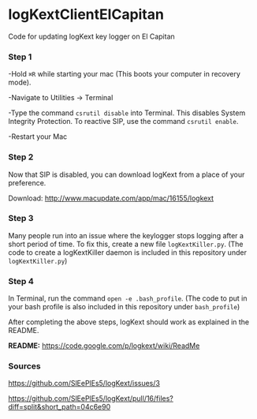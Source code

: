 # logKextClientElCapitan
Code for updating logKext key logger on El Capitan

### Step 1
-Hold `⌘R` while starting your mac (This boots your computer in recovery mode).

-Navigate to Utilities → Terminal

-Type the command `csrutil disable` into Terminal. This disables System Integrity Protection. To reactive SIP, use the command `csrutil enable`.

-Restart your Mac

### Step 2
Now that SIP is disabled, you can download logKext from a place of your preference.

Download:
http://www.macupdate.com/app/mac/16155/logkext

### Step 3
Many people run into an issue where the keylogger stops logging after a short period of time.  To fix this, create a new file `logKextKiller.py`. (The code to create a logKextKiller daemon is included in this repository under `logKextKiller.py`)

### Step 4
In Terminal, run the command `open -e .bash_profile`.  (The code to put in your bash profile is also included in this repository under `bash_profile`)

After completing the above steps, logKext should work as explained in the README.

<b>README:</b>
https://code.google.com/p/logkext/wiki/ReadMe

### Sources
https://github.com/SlEePlEs5/logKext/issues/3

https://github.com/SlEePlEs5/logKext/pull/16/files?diff=split&short_path=04c6e90
